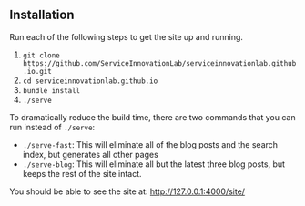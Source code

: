 ## Installation

Run each of the following steps to get the site up and running.

1. `git clone https://github.com/ServiceInnovationLab/serviceinnovationlab.github.io.git`
2. `cd serviceinnovationlab.github.io`
3. `bundle install`
4. `./serve`

To dramatically reduce the build time, there are two commands that you can run instead of `./serve`:

* `./serve-fast`: This will eliminate all of the blog posts and the search index, but generates all other pages
* `./serve-blog`: This will eliminate all but the latest three blog posts, but keeps the rest of the site intact.

You should be able to see the site at: http://127.0.0.1:4000/site/
